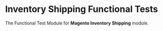 # Inventory Shipping Functional Tests

The Functional Test Module for **Magento Inventory Shipping** module.
